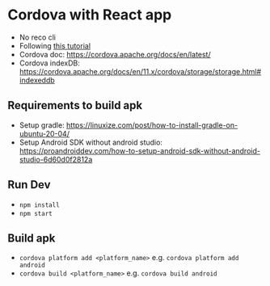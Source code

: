 # Cordova with React app

- No reco cli
- Following [this tutorial](https://blog.devgenius.io/convert-your-react-application-to-an-andriod-ios-app-using-cordova-87646729c2b7)
- Cordova doc: https://cordova.apache.org/docs/en/latest/
- Cordova indexDB: https://cordova.apache.org/docs/en/11.x/cordova/storage/storage.html#indexeddb

## Requirements to build apk

- Setup gradle: https://linuxize.com/post/how-to-install-gradle-on-ubuntu-20-04/
- Setup Android SDK without android studio: https://proandroiddev.com/how-to-setup-android-sdk-without-android-studio-6d60d0f2812a

## Run Dev

- `npm install`
- `npm start`

## Build apk

- `cordova platform add <platform_name>` e.g. `cordova platform add android`
- `cordova build <platform_name>` e.g. `cordova build android`
